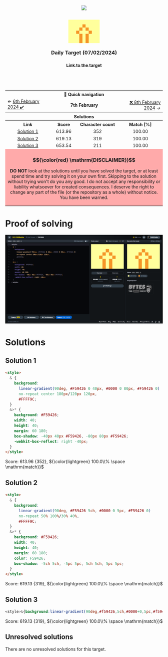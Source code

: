 <!-- References used for creating the template file: 
    - https://stackoverflow.com/a/61088246/11557114
-->
<table>
	<thead>
		<tr>
			<td colspan=4 align="center">
				<h1>
					<img src="https://cssbattle.dev/images/logo-new.svg" width=300>
				</h1>
				<h3>
					<img src="../images/target-preview/target_2024-02-07.png" width=100 style=vertical-align:middle>
					<br>
					<br>
					Daily Target (07/02/2024)
					<p align=center><a href="https://cssbattle.dev/play/o6kFFgv87WAZGd8BM4UH"><sub>Link to the target</sub></a></p>
				</h3>
				<span>&#160;&#160;&#160;&#160;&#160;&#160;&#160;&#160;</span>
				<span>&#160;&#160;&#160;&#160;&#160;&#160;&#160;&#160;</span>
				<span>&#160;&#160;&#160;&#160;&#160;&#160;&#160;&#160;</span>
				<span>&#160;&#160;&#160;&#160;&#160;&#160;&#160;&#160;</span>
				<span>&#160;&#160;&#160;&#160;&#160;&#160;&#160;&#160;</span>
				<span>&#160;&#160;&#160;&#160;&#160;&#160;&#160;&#160;</span>
				<span>&#160;&#160;&#160;&#160;&#160;&#160;&#160;&#160;</span>
				<span>&#160;&#160;&#160;&#160;&#160;&#160;&#160;&#160;</span>
				<span>&#160;&#160;&#160;&#160;&#160;&#160;&#160;&#160;</span>
				<span>&#160;&#160;&#160;&#160;&#160;&#160;&#160;&#160;</span>
				<span>&#160;&#160;&#160;&#160;&#160;&#160;&#160;&#160;</span>
				<span>&#160;&#160;&#160;&#160;&#160;&#160;&#160;&#160;</span>
				<span>&#160;&#160;&#160;&#160;&#160;&#160;&#160;&#160;</span>
				<span>&#160;&#160;&#160;&#160;&#160;&#160;&#160;&#160;</span>
				<span>&#160;&#160;&#160;&#160;&#160;&#160;&#160;&#160;</span>
				<span>&#160;&#160;&#160;&#160;&#160;&#160;&#160;&#160;</span>
				<span>&#160;&#160;&#160;&#160;&#160;&#160;&#160;&#160;</span>
				<span>&#160;&#160;&#160;&#160;&#160;&#160;&#160;&#160;</span>
				<span>&#160;&#160;&#160;&#160;&#160;&#160;&#160;&#160;</span>
				<span>&#160;&#160;&#160;&#160;&#160;&#160;&#160;&#160;</span>
				<span>&#160;&#160;&#160;&#160;&#160;&#160;&#160;&#160;</span>
				<span>&#160;&#160;&#160;&#160;&#160;&#160;&#160;&#160;</span>
				<span>&#160;&#160;&#160;&#160;&#160;&#160;&#160;&#160;</span>
				<span>&#160;&#160;&#160;&#160;&#160;&#160;&#160;&#160;</span>
				<span>&#160;&#160;&#160;&#160;&#160;&#160;&#160;&#160;</span>
				<span>&#160;&#160;&#160;&#160;&#160;&#160;&#160;&#160;</span>
				<span>&#160;&#160;&#160;&#160;&#160;&#160;&#160;&#160;</span>
				<span>&#160;&#160;&#160;&#160;&#160;&#160;&#160;&#160;</span>
				<span>&#160;&#160;&#160;&#160;&#160;&#160;&#160;&#160;</span>
			</td>
		</tr>
		<tr>
			<th colspan=4>📅 Quick navigation</th>
		</tr>
		<tr>
			<td align="left">
				&larr;  <a href="./daily-target_2024-02-06.md">6th February 2024 ✔️</a>
			</td>
			<td align="center" colspan=2>
				<b>7th February</b>
			</td>
			<td align="right">
				<a href="../../README.md">❌ 8th February 2024</a> &rarr;
			</td>
		</tr>
	</thead>
	<tbody>
		<tr>
			<th colspan=4 align=center>
				Solutions
			</th>
		</tr>
		<tr>
			<th>Link</th>
			<th>Score</th>
			<th>Character count</th>
			<th>Match [%]</th>
		</tr>
		<tr align=center>
			<td>
				<a href=#solution-1>Solution 1</a>
			</td>
			<td>613.96</td><td>352</td><td>100.00</td>
		</tr>
		<tr align=center>
			<td>
				<a href=#solution-2>Solution 2</a>
			</td>
			<td>619.13</td><td>319</td><td>100.00</td>
		</tr>
		<tr align=center>
			<td>
				<a href=#solution-3>Solution 3</a>
			</td>
			<td>653.54</td><td>211</td><td>100.00</td>
		</tr>
		<tr align=center>
		<td colspan=4 bgcolor=FFAAAA id=disclaimer>

### $${\color{red} \mathrm{DISCLAIMER}}$$
**DO NOT** look at the solutions until you have solved the target, or at least spend time and try solving it on your own first. Skipping to the solution without trying won't do you any good.
I do not accept any responsibility or liability whatsoever for created consequences. I deserve the right to change any part of the file (or the repository as a whole) without notice.
<br>
You have been warned. 
		</td>
		</tr>
		<!--
    <tr align=center>
		  <td></td><td></td><td></td><td></td>
		</tr> -->
	</tbody>
</table>

# Proof of solving
![Image of the solved target.](../images/target-solution/daily-target_2024-02-07.png)

# Solutions

## Solution 1
```html
<style>
  & {
    background: 
      linear-gradient(90deg, #F59426 0 40px, #0000 0 80px, #F59426 0)
      no-repeat center 180px/120px 120px,
      #FFFF9C;
  }
  &>* {
    background: #F59426;
    width: 40;
    height: 40;
    margin: 60 180;
    box-shadow: -40px 40px #F59426, -80px 80px #F59426;
    -webkit-box-reflect: right -40px;
  }
</style>
```

Score: 613.96 {352}, ${\color{lightgreen} 100.0\\% \space \mathrm{match}}$
<br>


## Solution 2
```html
<style>
  & {
    background: 
      linear-gradient(90deg, #F59426 5ch, #0000 0 5pc, #F59426 0)
      no-repeat 50% 100%/30% 40%,
      #FFFF9C;
  }
  &>* {
    background: #F59426;
    width: 40;
    height: 40;
    margin: 60 180;
    color: F59426;
    box-shadow: -5ch 5ch, -5pc 5pc, 5ch 5ch, 5pc 5pc;
  }
</style>
```

Score: 619.13 {319}, ${\color{lightgreen} 100.0\\% \space \mathrm{match}}$
<br>


## Solution 3
```css
<style>&{background:linear-gradient(90deg,#f59426,5ch,#0000+0,5pc,#f59426+0)no-repeat#ffff9c+50%100%/30%40%;>*{background:#f59426;height:40;margin:60+180;color:F59426;box-shadow:-5ch+5ch,-5pc+5pc,5ch+5ch,5pc+5pc
```

Score: 619.13 {319}, ${\color{lightgreen} 100.0\\% \space \mathrm{match}}$
<br>


## Unresolved solutions

There are no unresolved solutions for this target.

<br>

